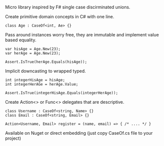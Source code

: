 Micro library inspired by F# single case discirminated unions.

Create primitive domain concepts in C# with one line.

	class Age : CaseOf<int, Ae> {}

Pass around instances worry free, they are immutable and implement value based equality.

	var hisAge = Age.New(23);
	var herAge = Age.New(23);

	Assert.IsTrue(herAge.Equals(hisAge));

Implicit downcasting to wrapped typed.

	int integerHisAge = hisAge;
	int integerHerAGe = herAge.Value;

	Assert.IsTrue(integerHisAge.Equals(integerHerAge));

Create Action<> or Func<> delegates that are descriptive.

	class Username : CaseOf<string, Name> {}
	class Email : CaseOf<string, Email> {}

	Action<Username, Email> register = (name, email) => { /* .... */ }



Available on Nuget or direct embedding (just copy CaseOf.cs file to your project)